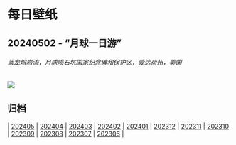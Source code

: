 # 每日壁纸

## 20240502 - “月球一日游”

###### 蓝龙熔岩流，月球陨石坑国家纪念碑和保护区，爱达荷州，美国

![](https://www.bing.com/th?id=OHR.CratersOfTheMoon_ZH-CN8971565042_UHD.jpg)

## 归档

| [202405](/202405/README.md)
| [202404](/202404/README.md)
| [202403](/202403/README.md)
| [202402](/202402/README.md)
| [202401](/202401/README.md)
| [202312](/202312/README.md)
| [202311](/202311/README.md)
| [202310](/202310/README.md)
| [202309](/202309/README.md)
| [202308](/202308/README.md)
| [202307](/202307/README.md)
| [202306](/202306/README.md)
|